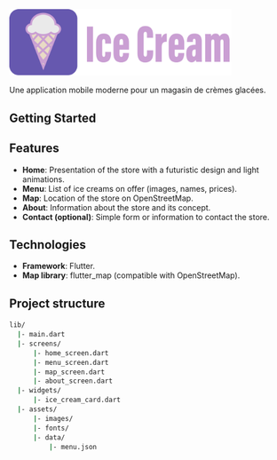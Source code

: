 <img src="./assets/ice_cream_logo.png" width="400" alt="Ice Cream Logo">

Une application mobile moderne pour un magasin de crèmes glacées.

## Getting Started

## Features

- __Home__: Presentation of the store with a futuristic design and light animations.
- __Menu__: List of ice creams on offer (images, names, prices).
- __Map__: Location of the store on OpenStreetMap.
- __About__: Information about the store and its concept.
- __Contact (optional)__: Simple form or information to contact the store.

## Technologies

- __Framework__: Flutter.
- __Map library__: flutter_map (compatible with OpenStreetMap).

## Project structure

```bash
lib/
  |- main.dart
  |- screens/
      |- home_screen.dart
      |- menu_screen.dart
      |- map_screen.dart
      |- about_screen.dart
  |- widgets/
      |- ice_cream_card.dart
  |- assets/
      |- images/
      |- fonts/
      |- data/
          |- menu.json
```

